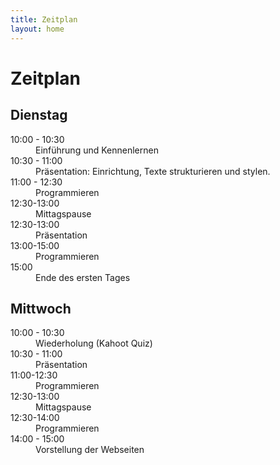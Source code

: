 ```yaml
---
title: Zeitplan
layout: home
---
```

# Zeitplan

## Dienstag
<dl>
    <dt>10:00 - 10:30</dt>
    <dd>Einführung und Kennenlernen</dd>
    <dt>10:30 - 11:00</dt>
    <dd>Präsentation: Einrichtung, Texte strukturieren und stylen.</dd>
    <dt>11:00 - 12:30</dt>
    <dd>Programmieren</dd>
    <dt>12:30-13:00</dt>
    <dd>Mittagspause</dd>
    <dt>12:30-13:00</dt>
    <dd>Präsentation</dd>
    <dt>13:00-15:00</dt>
    <dd>Programmieren</dd>
    <dt>15:00</dt>
    <dd>Ende des ersten Tages</dd>
</dl>

## Mittwoch

<dl>
    <dt>10:00 - 10:30</dt>
    <dd>Wiederholung (Kahoot Quiz)</dd>
    <dt>10:30 - 11:00</dt>
    <dd>Präsentation</dd>
    <dt>11:00-12:30</dt>
    <dd>Programmieren</dd>
    <dt>12:30-13:00</dt>
    <dd>Mittagspause</dd>
    <dt>12:30-14:00</dt>
    <dd>Programmieren</dd>
    <dt>14:00 - 15:00</dt>
    <dd>Vorstellung der Webseiten</dd>
</dl>